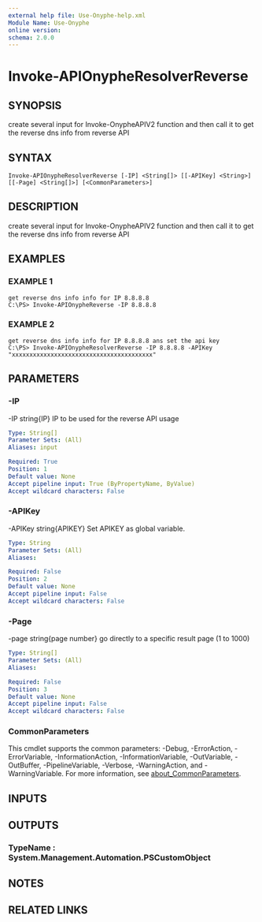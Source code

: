 ```yaml
---
external help file: Use-Onyphe-help.xml
Module Name: Use-Onyphe
online version:
schema: 2.0.0
---
```


# Invoke-APIOnypheResolverReverse

## SYNOPSIS
create several input for Invoke-OnypheAPIV2 function and then call it to get the reverse dns info from reverse API

## SYNTAX

```
Invoke-APIOnypheResolverReverse [-IP] <String[]> [[-APIKey] <String>] [[-Page] <String[]>] [<CommonParameters>]
```

## DESCRIPTION
create several input for Invoke-OnypheAPIV2 function and then call it to get the reverse dns info from reverse API

## EXAMPLES

### EXAMPLE 1
```
get reverse dns info info for IP 8.8.8.8
C:\PS> Invoke-APIOnypheReverse -IP 8.8.8.8
```

### EXAMPLE 2
```
get reverse dns info info for IP 8.8.8.8 ans set the api key
C:\PS> Invoke-APIOnypheResolverReverse -IP 8.8.8.8 -APIKey "xxxxxxxxxxxxxxxxxxxxxxxxxxxxxxxxxxxxxxxx"
```

## PARAMETERS

### -IP
-IP string{IP}
IP to be used for the reverse API usage

```yaml
Type: String[]
Parameter Sets: (All)
Aliases: input

Required: True
Position: 1
Default value: None
Accept pipeline input: True (ByPropertyName, ByValue)
Accept wildcard characters: False
```

### -APIKey
-APIKey string{APIKEY}
Set APIKEY as global variable.

```yaml
Type: String
Parameter Sets: (All)
Aliases:

Required: False
Position: 2
Default value: None
Accept pipeline input: False
Accept wildcard characters: False
```

### -Page
-page string{page number}
go directly to a specific result page (1 to 1000)

```yaml
Type: String[]
Parameter Sets: (All)
Aliases:

Required: False
Position: 3
Default value: None
Accept pipeline input: False
Accept wildcard characters: False
```

### CommonParameters
This cmdlet supports the common parameters: -Debug, -ErrorAction, -ErrorVariable, -InformationAction, -InformationVariable, -OutVariable, -OutBuffer, -PipelineVariable, -Verbose, -WarningAction, and -WarningVariable. For more information, see [about_CommonParameters](http://go.microsoft.com/fwlink/?LinkID=113216).

## INPUTS

## OUTPUTS

### TypeName : System.Management.Automation.PSCustomObject
## NOTES

## RELATED LINKS
